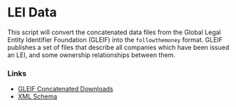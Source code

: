 # LEI Data

This script will convert the concatenated data files from the Global Legal Entity Identifier Foundation (GLEIF) into the `followthemoney` format. GLEIF publishes a set of files that describe all companies which have been issued an LEI, and some ownership relationships between them.

### Links

* [GLEIF Concatenated Downloads](https://www.gleif.org/en/lei-data/gleif-concatenated-file/download-the-concatenated-file#)
* [XML Schema](https://www.gleif.org/en/about-lei/common-data-file-format/current-versions/level-2-data-relationship-record-rr-cdf-2-1-format#)
